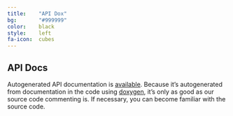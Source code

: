 ```yaml
---
title:    "API Dox"
bg:       "#999999"
color:    black    
style:    left
fa-icon:  cubes
---
```


## API Docs

Autogenerated API documentation is [available][1]. Because it’s autogenerated
from documentation in the code using [doxygen][2], it’s only as good as our
source code commenting is. If necessary, you can become familiar with the
source code.


 [1]: http://api.html-tidy.org/#part_apiref
 [2]: http://www.doxygen.org
